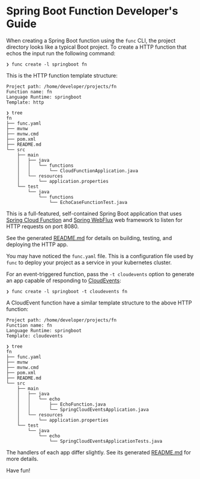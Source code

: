 # Spring Boot Function Developer's Guide

When creating a Spring Boot function using the `func` CLI, the project
directory looks like a typical Boot project.
To create a HTTP function that echos the input run the following command:

```
❯ func create -l springboot fn
```

This is the HTTP function template structure:

```
Project path: /home/developer/projects/fn
Function name: fn
Language Runtime: springboot
Template: http

❯ tree
fn
├── func.yaml
├── mvnw
├── mvnw.cmd
├── pom.xml
├── README.md
└── src
    ├── main
    │   ├── java
    │   │   └── functions
    │   │       └── CloudFunctionApplication.java
    │   └── resources
    │       └── application.properties
    └── test
        └── java
            └── functions
                └── EchoCaseFunctionTest.java
```

This is a full-featured, self-contained Spring Boot application that uses [Spring Cloud Function](https://spring.io/projects/spring-cloud-function) and [Spring WebFlux](https://docs.spring.io/spring-framework/docs/current/reference/html/web-reactive.html) web framework to listen for HTTP requests on port 8080.

See the generated [README.md](../../templates/springboot/http/README.md) for
details on building, testing, and deploying the HTTP app.

You may have noticed the `func.yaml` file. This is a configuration
file used by `func` to deploy your project as a service in your
kubernetes cluster.

For an event-triggered function, pass the `-t cloudevents` option to
generate an app capable of responding to
[CloudEvents](https://cloudevents.io):

```
❯ func create -l springboot -t cloudevents fn
```

A CloudEvent function have a similar template structure to the above HTTP function:

```
Project path: /home/developer/projects/fn
Function name: fn
Language Runtime: springboot
Template: cloudevents

❯ tree
fn
├── func.yaml
├── mvnw
├── mvnw.cmd
├── pom.xml
├── README.md
└── src
    ├── main
    │   ├── java
    │   │   └── echo
    │   │       ├── EchoFunction.java
    │   │       └── SpringCloudEventsApplication.java
    │   └── resources
    │       └── application.properties
    └── test
        └── java
            └── echo
                └── SpringCloudEventsApplicationTests.java
```

The handlers of each app differ slightly. See its generated
[README.md](../../templates/springboot/cloudevents/README.md) for more details.

Have fun!
